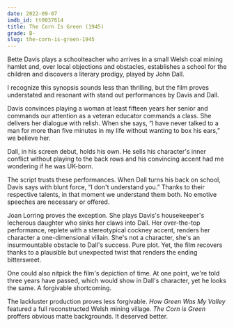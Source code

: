 ```yaml
---
date: 2022-09-07
imdb_id: tt0037614
title: The Corn Is Green (1945)
grade: B-
slug: the-corn-is-green-1945
---
```


Bette Davis plays a schoolteacher who arrives in a small Welsh coal mining hamlet and, over local objections and obstacles, establishes a school for the children and discovers a literary prodigy, played by John Dall.

<!-- end -->

I recognize this synopsis sounds less than thrilling, but the film proves understated and resonant with stand out performances by Davis and Dall.

Davis convinces playing a woman at least fifteen years her senior and commands our attention as a veteran educator commands a class. She delivers her dialogue with relish. When she says, “I have never talked to a man for more than five minutes in my life without wanting to box his ears,” we believe her.

Dall, in his screen debut, holds his own. He sells his character's inner conflict without playing to the back rows and his convincing accent had me wondering if he was UK-born.

The script trusts these performances. When Dall turns his back on school, Davis says with blunt force, “I don't understand you.” Thanks to their respective talents, in that moment we understand them both. No emotive speeches are necessary or offered.

Joan Lorring proves the exception. She plays Davis's housekeeper's lecherous daughter who sinks her claws into Dall. Her over-the-top performance, replete with a stereotypical cockney accent, renders her character a one-dimensional villain. She's not a character, she's an insurmountable obstacle to Dall's success. Pure plot. Yet, the film recovers thanks to a plausible but unexpected twist that renders the ending bittersweet.

One could also nitpick the film's depiction of time. At one point, we're told three years have passed, which would show in Dall's character, yet he looks the same. A forgivable shortcoming.

The lackluster production proves less forgivable. <span data-imdb-id="tt0033729">_How Green Was My Valley_</span> featured a full reconstructed Welsh mining village. _The Corn is Green_ proffers obvious matte backgrounds. It deserved better.
